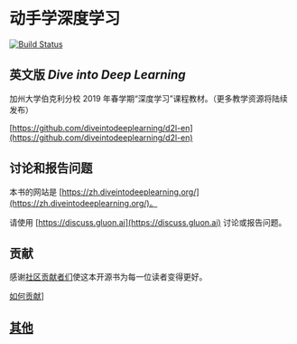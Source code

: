 # 动手学深度学习

[![Build Status](http://ci.diveintodeeplearning.org/job/zh/job/master/badge/icon)](http://ci.diveintodeeplearning.org/job/zh/job/master/)

## 英文版 *Dive into Deep Learning*

加州大学伯克利分校 2019 年春学期“深度学习”课程教材。（更多教学资源将陆续发布）

[https://github.com/diveintodeeplearning/d2l-en](https://github.com/diveintodeeplearning/d2l-en)


## 讨论和报告问题

本书的网站是 [https://zh.diveintodeeplearning.org/](https://zh.diveintodeeplearning.org/)。

请使用 [https://discuss.gluon.ai](https://discuss.gluon.ai) 讨论或报告问题。


## 贡献

感谢[社区贡献者们](https://github.com/diveintodeeplearning/d2l-zh/graphs/contributors)使这本开源书为每一位读者变得更好。

[如何贡献](https://zh.diveintodeeplearning.org/chapter_appendix/how-to-contribute.html)]


## [其他](INFO.md)
